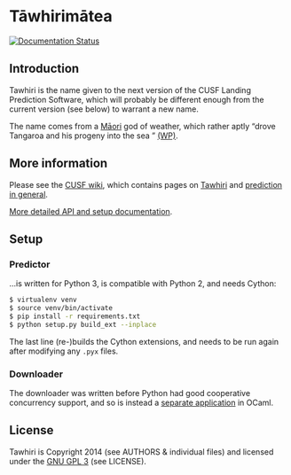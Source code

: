 # T&#257;whirim&#257;tea

[![Documentation Status](https://readthedocs.org/projects/tawhiri/badge/?version=latest)](https://readthedocs.org/projects/tawhiri/?badge=latest)

## Introduction

Tawhiri is the name given to the next version of the CUSF Landing Prediction
Software, which will probably be different enough from the current version
(see below) to warrant a new name.

The name comes from a
[M&#257;ori](http://en.wikipedia.org/wiki/M%C4%81ori_people)
god of weather, which rather aptly
&ldquo;drove Tangaroa and his progeny into the sea &rdquo;
[(WP)](http://en.wikipedia.org/wiki/Tawhiri).

## More information

Please see the [CUSF wiki](http://www.cusf.co.uk/wiki/), which contains pages
on [Tawhiri](http://www.cusf.co.uk/wiki/tawhiri:start) and [prediction in
general](http://www.cusf.co.uk/wiki/landing_predictor).

[More detailed API and setup documentation](http://tawhiri.cusf.co.uk/).

## Setup

### Predictor

…is written for Python 3, is compatible with Python 2, and needs Cython:

```bash
$ virtualenv venv
$ source venv/bin/activate
$ pip install -r requirements.txt
$ python setup.py build_ext --inplace
```

The last line (re-)builds the Cython extensions, and needs to be run again
after modifying any `.pyx` files.


### Downloader

The downloader was written before Python had good cooperative concurrency
support, and so is instead a [separate
application](https://github.com/cuspaceflight/tawhiri-downloader) in OCaml.

## License

Tawhiri is Copyright 2014 (see AUTHORS & individual files) and licensed under
the [GNU GPL 3](http://gplv3.fsf.org/) (see LICENSE).
